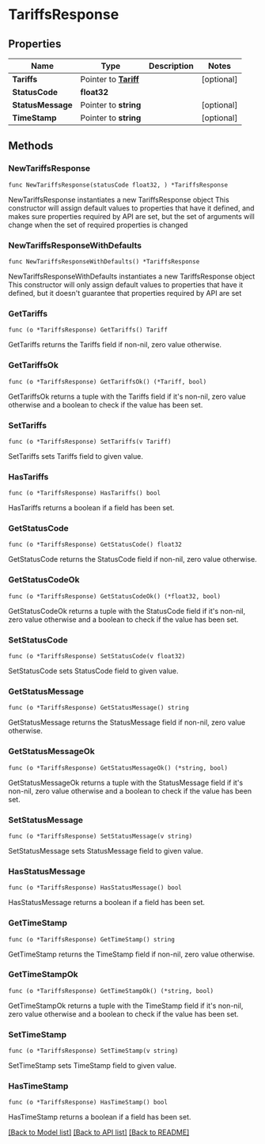 # TariffsResponse

## Properties

Name | Type | Description | Notes
------------ | ------------- | ------------- | -------------
**Tariffs** | Pointer to [**Tariff**](Tariff.md) |  | [optional] 
**StatusCode** | **float32** |  | 
**StatusMessage** | Pointer to **string** |  | [optional] 
**TimeStamp** | Pointer to **string** |  | [optional] 

## Methods

### NewTariffsResponse

`func NewTariffsResponse(statusCode float32, ) *TariffsResponse`

NewTariffsResponse instantiates a new TariffsResponse object
This constructor will assign default values to properties that have it defined,
and makes sure properties required by API are set, but the set of arguments
will change when the set of required properties is changed

### NewTariffsResponseWithDefaults

`func NewTariffsResponseWithDefaults() *TariffsResponse`

NewTariffsResponseWithDefaults instantiates a new TariffsResponse object
This constructor will only assign default values to properties that have it defined,
but it doesn't guarantee that properties required by API are set

### GetTariffs

`func (o *TariffsResponse) GetTariffs() Tariff`

GetTariffs returns the Tariffs field if non-nil, zero value otherwise.

### GetTariffsOk

`func (o *TariffsResponse) GetTariffsOk() (*Tariff, bool)`

GetTariffsOk returns a tuple with the Tariffs field if it's non-nil, zero value otherwise
and a boolean to check if the value has been set.

### SetTariffs

`func (o *TariffsResponse) SetTariffs(v Tariff)`

SetTariffs sets Tariffs field to given value.

### HasTariffs

`func (o *TariffsResponse) HasTariffs() bool`

HasTariffs returns a boolean if a field has been set.

### GetStatusCode

`func (o *TariffsResponse) GetStatusCode() float32`

GetStatusCode returns the StatusCode field if non-nil, zero value otherwise.

### GetStatusCodeOk

`func (o *TariffsResponse) GetStatusCodeOk() (*float32, bool)`

GetStatusCodeOk returns a tuple with the StatusCode field if it's non-nil, zero value otherwise
and a boolean to check if the value has been set.

### SetStatusCode

`func (o *TariffsResponse) SetStatusCode(v float32)`

SetStatusCode sets StatusCode field to given value.


### GetStatusMessage

`func (o *TariffsResponse) GetStatusMessage() string`

GetStatusMessage returns the StatusMessage field if non-nil, zero value otherwise.

### GetStatusMessageOk

`func (o *TariffsResponse) GetStatusMessageOk() (*string, bool)`

GetStatusMessageOk returns a tuple with the StatusMessage field if it's non-nil, zero value otherwise
and a boolean to check if the value has been set.

### SetStatusMessage

`func (o *TariffsResponse) SetStatusMessage(v string)`

SetStatusMessage sets StatusMessage field to given value.

### HasStatusMessage

`func (o *TariffsResponse) HasStatusMessage() bool`

HasStatusMessage returns a boolean if a field has been set.

### GetTimeStamp

`func (o *TariffsResponse) GetTimeStamp() string`

GetTimeStamp returns the TimeStamp field if non-nil, zero value otherwise.

### GetTimeStampOk

`func (o *TariffsResponse) GetTimeStampOk() (*string, bool)`

GetTimeStampOk returns a tuple with the TimeStamp field if it's non-nil, zero value otherwise
and a boolean to check if the value has been set.

### SetTimeStamp

`func (o *TariffsResponse) SetTimeStamp(v string)`

SetTimeStamp sets TimeStamp field to given value.

### HasTimeStamp

`func (o *TariffsResponse) HasTimeStamp() bool`

HasTimeStamp returns a boolean if a field has been set.


[[Back to Model list]](../README.md#documentation-for-models) [[Back to API list]](../README.md#documentation-for-api-endpoints) [[Back to README]](../README.md)


